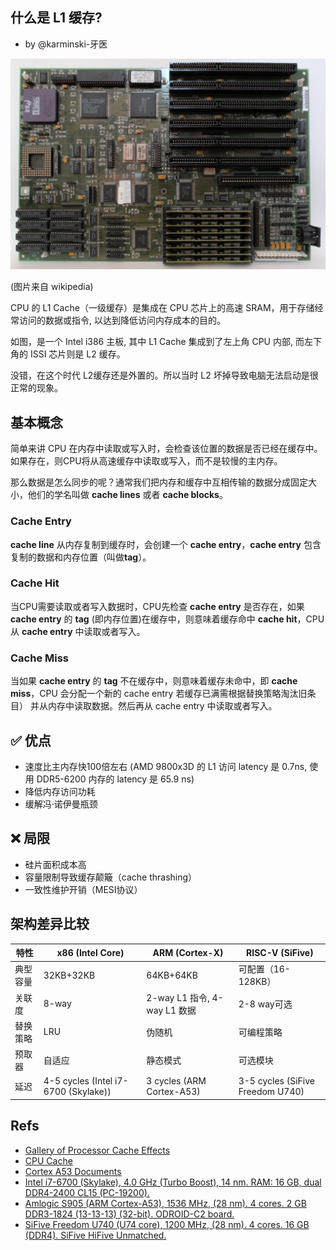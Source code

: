 什么是 L1 缓存?
--------------

- by @karminski-牙医

![Motherboard_Intel_386](./assets/images/Motherboard_Intel_386.jpg)

(图片来自 wikipedia)

CPU 的 L1 Cache（一级缓存）是集成在 CPU 芯片上的高速 SRAM，用于存储经常访问的数据或指令, 以达到降低访问内存成本的目的。

如图，是一个 Intel i386 主板, 其中 L1 Cache 集成到了左上角 CPU 内部, 而左下角的 ISSI 芯片则是 L2 缓存。

没错，在这个时代 L2缓存还是外置的。所以当时 L2 坏掉导致电脑无法启动是很正常的现象。

## 基本概念

简单来讲 CPU 在内存中读取或写入时，会检查该位置的数据是否已经在缓存中。如果存在，则CPU将从高速缓存中读取或写入，而不是较慢的主内存。

那么数据是怎么同步的呢？通常我们把内存和缓存中互相传输的数据分成固定大小，他们的学名叫做 **cache lines** 或者 **cache blocks**。 

### Cache Entry

**cache line** 从内存复制到缓存时，会创建一个 **cache entry**，**cache entry** 包含复制的数据和内存位置（叫做**tag**）。

### Cache Hit

当CPU需要读取或者写入数据时，CPU先检查 **cache entry** 是否存在，如果 **cache entry** 的 **tag** (即内存位置)在缓存中，则意味着缓存命中 **cache hit**，CPU从 **cache entry** 中读取或者写入。

### Cache Miss

当如果 **cache entry** 的 **tag** 不在缓存中，则意味着缓存未命中，即 **cache miss**，CPU 会分配一个新的 cache entry 若缓存已满需根据替换策略淘汰旧条目） 并从内存中读取数据。然后再从 cache entry 中读取或者写入。


## ✅ 优点

- 速度比主内存快100倍左右 (AMD 9800x3D 的 L1 访问 latency 是 0.7ns, 使用 DDR5-6200 内存的 latency 是 65.9 ns)
- 降低内存访问功耗
- 缓解冯·诺伊曼瓶颈

## ❌ 局限

- 硅片面积成本高
- 容量限制导致缓存颠簸（cache thrashing）
- 一致性维护开销（MESI协议）

## 架构差异比较
| 特性        | x86 (Intel Core) | ARM (Cortex-X) | RISC-V (SiFive) |
|-----------|------------------|----------------|-----------------|
| 典型容量     | 32KB+32KB       | 64KB+64KB      | 可配置（16-128KB） |
| 关联度      | 8-way           | 2-way L1 指令, 4-way L1 数据          | 2-8 way可选      |
| 替换策略    | LRU             | 伪随机          | 可编程策略        |
| 预取器      | 自适应          | 静态模式        | 可选模块         |
| 延迟       | 4-5 cycles (Intel i7-6700 (Skylake))        | 3 cycles (ARM Cortex-A53)       | 3-5 cycles (SiFive Freedom U740)      |




## Refs

- [Gallery of Processor Cache Effects](https://igoro.com/archive/gallery-of-processor-cache-effects/)
- [CPU Cache](https://en.wikipedia.org/wiki/CPU_cache)
- [Cortex A53 Documents](https://developer.arm.com/documentation/ddi0500/e/level-1-memory-system/about-the-l1-memory-system)
- [Intel i7-6700 (Skylake), 4.0 GHz (Turbo Boost), 14 nm. RAM: 16 GB, dual DDR4-2400 CL15 (PC-19200).](https://www.7-cpu.com/cpu/Skylake.html)
- [Amlogic S905 (ARM Cortex-A53), 1536 MHz, (28 nm). 4 cores. 2 GB DDR3-1824 (13-13-13) (32-bit). ODROID-C2 board.](https://www.7-cpu.com/cpu/Cortex-A53.html)
- [SiFive Freedom U740 (U74 core), 1200 MHz, (28 nm). 4 cores. 16 GB (DDR4). SiFive HiFive Unmatched.](https://www.7-cpu.com/cpu/SiFive_U74.html)
